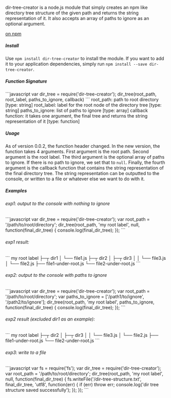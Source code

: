 <p>dir-tree-creator is a node.js module that simply creates an npm like directory tree structure of the given path and returns the string representation of it. It also accepts an array of paths to ignore as an optional argument.</p>

<a href="https://www.npmjs.com/package/dir-tree-creator">on npm</a>
<h5>Install</h5>

Use `npm install dir-tree-creator` to install the module. If you want to add it to your application dependencies, simply run `npm install --save dir-tree-creator`.

<h5>Function Signature</h5>
```javascript
var dir_tree = require('dir-tree-creator');
dir_tree(root_path, root_label, paths_to_ignore, callback)
```
root_path: path to root directory [type: string]  
root_label: label for the root node of the directory tree [type: string]  
paths_to_ignore: list of paths to ignore [type: array]  
callback function: it takes one argument, the final tree and returns the string representation of it [type: function]
	
<h5>Usage</h5>

As of version 0.0.2, the function header changed. In the new version, the function takes 4 arguments. First argument is the root path. Second argument is the root label. The third argument is the optional array of paths to ignore. If there is no path to ignore, we set that to `null`. Finally, the fourth argument is the callback function that contains the string representation of the final directory tree. The string representation can be outputted to the console, or written to a file or whatever else we want to do with it.

<h5>Examples</h5>

<h6>exp1: output to the console with nothing to ignore</h6>
```javascript
var dir_tree = require('dir-tree-creator');
var root_path = '/path/to/root/directory';
dir_tree(root_path, 'my root label', null, function(final_dir_tree) {
  console.log(final_dir_tree);
});
```	
<h6>exp1 result:</h6>
```
my root label  
├─┬ dir1  
│ └── file1.js  
├─┬ dir2  
│ ├─┬ dir3  
│ │ └── file3.js  
│ └── file2.js 
├── file1-under-root.js  
└── file2-under-root.js  
```	
<h6>exp2: output to the console with paths to ignore</h6>
```javascript
var dir_tree = require('dir-tree-creator');
var root_path = '/path/to/root/directory';
var paths_to_ignore = ['/path1/to/ignore', '/path2/to/ignore'];
dir_tree(root_path, 'my root label', paths_to_ignore, function(final_dir_tree) {
  console.log(final_dir_tree);
});
```
<h6>exp2 result (excluded dir1 as an example):</h6>
```
my root label  
├─┬ dir2 
│ ├─┬ dir3
│ │ └── file3.js  
│ └── file2.js 
├── file1-under-root.js  
└── file2-under-root.js  
```
<h6>exp3: write to a file</h6>
```javascript
var fs = require('fs');
var dir_tree = require('dir-tree-creator');
var root_path = '/path/to/root/directory';
dir_tree(root_path, 'my root label', null, function(final_dir_tree) {
  fs.writeFile('/dir-tree-structure.txt', final_dir_tree, 'utf8', function(err) {
    if (err) throw err;
    console.log('dir tree structure saved successfully');
  });
});
```
